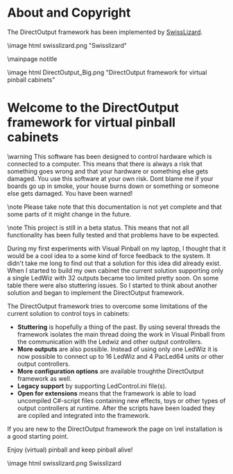 ﻿About and Copyright
=====
The DirectOutput framework has been implemented by <a href="http://vpuniverse.com/forums/user/668-swisslizard/">SwissLizard</a>. 

\image html swisslizard.png "Swisslizard"



\mainpage notitle

\image html DirectOutput_Big.png "DirectOutput framework for virtual pinball cabinets"

Welcome to the DirectOutput framework for virtual pinball cabinets
===================================================================

\warning This software has been designed to control hardware which is connected to a computer. This means that there is always a risk that something goes wrong and that your hardware or something else gets damaged. You use this software at your own risk. Dont blame me if your boards go up in smoke, your house burns down or something or someone else gets damaged. You have been warned! 

\note Please take note that this documentation is not yet complete and that some parts of it might change in the future. 

\note This project is still in a beta status. This means that not all functionality has been fully tested and that problems have to be expected. 

During my first experiments with Visual Pinball on my laptop, I thought that it would be a cool idea to a some kind of force feedback to the system. It didn't take me long to find out that a solution for this idea did already exist. 
When I started to build my own cabinet the current solution supporting only a single LedWiz with 32 outputs became too limited pretty soon. On some table there were also stuttering issues. So I started to think about another solution and began to implement the DirectOutput framework.

The DirectOutput framework tries to overcome some limitations of the current solution to control toys in cabinets:

* __Stuttering__ is hopefully a thing of the past. By using several threads the framework isolates the main thread doing the work in Visual Pinball from the communication with the Ledwiz and other output controllers.
* __More outputs__ are also possible. Instead of using only one LedWiz it is now possible to connect up to 16 LedWiz and 4 PacLed64 units or other output controllers.
* __More configuration options__ are available troughthe DirectOutput framework as well.
* __Legacy support__ by supporting LedControl.ini file(s).
* __Open for extensions__ means that the framework is able to load uncompiled C#-script files containing new effects, toys or other types of output controllers at runtime. After the scripts have been loaded they are copiled and integrated into the framework.

If you are new to the DirectOutput framework the page on \rel installation is a good starting point.

Enjoy (virtual) pinball and keep pinball alive!

\image html swisslizard.png Swisslizard
